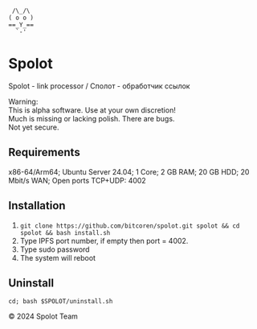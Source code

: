 ```
 /\_/\
( o o )
==_Y_==
  `-'
```
# Spolot

Spolot - link processor / Сполот - обработчик ссылок

Warning:  
This is alpha software. Use at your own discretion!  
Much is missing or lacking polish. There are bugs.  
Not yet secure.  

## Requirements

x86-64/Arm64; Ubuntu Server 24.04; 1 Core; 2 GB RAM; 20 GB HDD; 20 Mbit/s WAN; Open ports TCP+UDP: 4002

## Installation

1. `git clone https://github.com/bitcoren/spolot.git spolot && cd spolot && bash install.sh`
2. Type IPFS port number, if empty then port = 4002.
3. Type sudo password
4. The system will reboot

## Uninstall

`cd; bash $SPOLOT/uninstall.sh`

© 2024 Spolot Team
